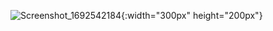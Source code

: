 ![Screenshot_1692542184](https://github.com/beyza-durmaz/CareerApp/assets/116080244/349dff53-5ada-4851-be00-93fba1863f11){:width="300px" height="200px"}
